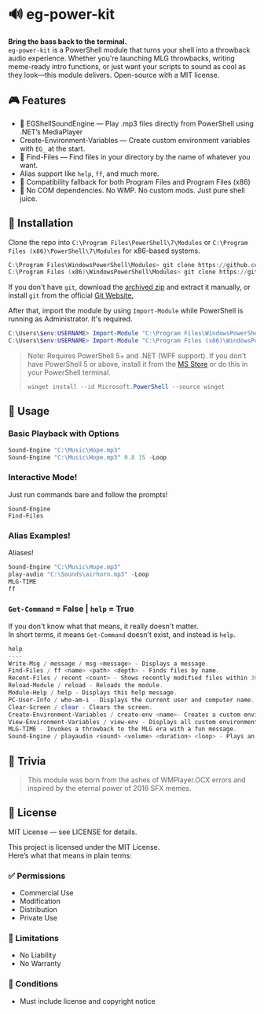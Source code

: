 # 🔊 eg-power-kit
**Bring the bass back to the terminal.**  
`eg-power-kit` is a PowerShell module that turns your shell into a throwback audio experience. Whether you're launching MLG throwbacks, writing meme-ready intro functions, or just want your scripts to sound as cool as they look—this module delivers. Open-source with a MIT license.

## 🎮 Features
- 🎵 EGShellSoundEngine — Play .mp3 files directly from PowerShell using .NET’s MediaPlayer
- Create-Environment-Variables — Create custom environment variables with `EG_` at the start.
- 📁 Find-Files — Find files in your directory by the name of whatever you want.
- Alias support like `help`, `ff`, and much more.
- 🧠 Compatibility fallback for both Program Files and Program Files (x86)
- 🗿 No COM dependencies. No WMP. No custom mods. Just pure shell juice.

## 🚀 Installation
Clone the repo into `C:\Program Files\PowerShell\7\Modules` or `C:\Program Files (x86)\PowerShell\7\Modules` for x86-based systems.
``` PowerShell
C:\Program Files\WindowsPowerShell\Modules> git clone https://github.com/GreenCraft18/eg-power-kit.git
C:\Program Files (x86)\WindowsPowerShell\Modules> git clone https://github.com/GreenCraft18/eg-power-kit.git
```

If you don't have `git`, download the [archived zip](https://github.com/GreenCraft18/eg-power-kit/archive/refs/heads/main.zip) and extract it manually, or install `git` from the official [Git Website.](https://git-scm.com/downloads)  

After that, import the module by using `Import-Module` while PowerShell is running as Administrator. It's required.
``` PowerShell
C:\Users\$env:USERNAME> Import-Module "C:\Program Files\WindowsPowerShell\Modules\eg-power-kit"
C:\Users\$env:USERNAME> Import-Module "C:\Program Files (x86)\WindowsPowerShell\Modules\eg-power-kit"
```

> Note: Requires PowerShell 5+ and .NET (WPF support). If you don't have PowerShell 5 or above, install it from the [MS Store](https://apps.microsoft.com/detail/9mz1snwt0n5d?hl=en-US&gl=US) or do this in your PowerShell terminal.
> ``` PowerShell
> winget install --id Microsoft.PowerShell --source winget
> ```

## 📀 Usage
### Basic Playback with Options
``` PowerShell
Sound-Engine "C:\Music\Hope.mp3"
Sound-Engine "C:\Music\Hope.mp3" 0.8 15 -Loop
```

### Interactive Mode!
Just run commands bare and follow the prompts!
```
Sound-Engine
Find-Files
```

### Alias Examples!
Aliases!
``` PowerShell
Sound-Engine "C:\Music\Hope.mp3"
play-audio "C:\Sounds\airhorn.mp3" -Loop
MLG-TIME
ff
```

### `Get-Command` = False | `help` = True
If you don't know what that means, it really doesn't matter.  
In short terms, it means `Get-Command` doesn't exist, and instead is `help`.
``` PowerShell
help
----
Write-Msg / message / msg <message> - Displays a message.
Find-Files / ff <name> <path> <depth> - Finds files by name.
Recent-Files / recent <count> - Shows recently modified files within 30 days.
Reload-Module / reload - Reloads the module.
Module-Help / help - Displays this help message.
PC-User-Info / who-am-i - Displays the current user and computer name.
Clear-Screen / clear - Clears the screen.
Create-Environment-Variables / create-env <name>- Creates a custom environment variable.
View-Environment-Variables / view-env - Displays all custom environment variables.
MLG-TIME - Invokes a throwback to the MLG era with a fun message.
Sound-Engine / playaudio <sound> <volume> <duration> <loop> - Plays an audio file with specified options.
```

## 🧠 Trivia
> This module was born from the ashes of WMPlayer.OCX errors and inspired by the eternal power of 2016 SFX memes.

## 📄 License
MIT License — see LICENSE for details.  
  
This project is licensed under the MIT License.  
Here’s what that means in plain terms:

### ✅ Permissions
- Commercial Use  
- Modification  
- Distribution  
- Private Use  

### 🚫 Limitations
- No Liability  
- No Warranty  

### 📌 Conditions
- Must include license and copyright notice
